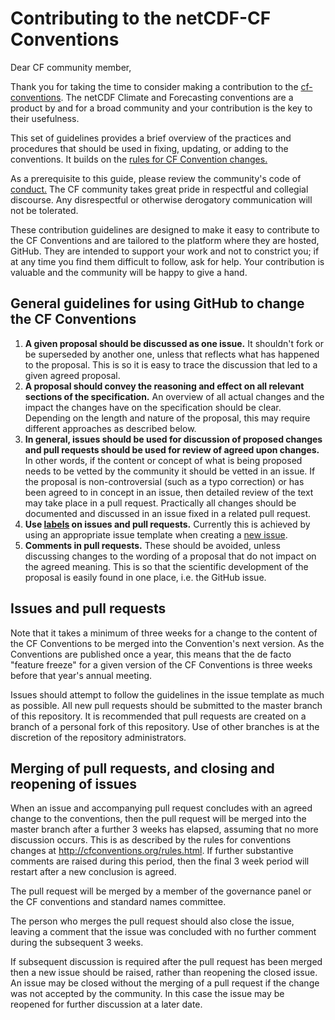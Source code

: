 # Contributing to the netCDF-CF Conventions

Dear CF community member,

Thank you for taking the time to consider making a contribution to the [cf-conventions](http://cfconventions.org/).
The netCDF Climate and Forecasting conventions are a product by and for a broad community and your contribution is the key to their usefulness.

This set of guidelines provides a brief overview of the practices and procedures that should be used in fixing, updating, or adding to the conventions.
It builds on the [rules for CF Convention changes.](http://cfconventions.org/rules.html)

As a prerequisite to this guide, please review the community's code of [conduct.](https://github.com/cf-convention/cf-conventions/blob/master/CODE_OF_CONDUCT.md)
The CF community takes great pride in respectful and collegial discourse. Any disrespectful or otherwise derogatory communication will not be tolerated.

These contribution guidelines are designed to make it easy to contribute to the
CF Conventions and are tailored to the platform where they are hosted, GitHub.
They are intended to support your work and not to constrict you; if at any time
you find them difficult to follow, ask for help.
Your contribution is valuable and the community will be happy to give a hand.

## General guidelines for using GitHub to change the CF Conventions

1. **A given proposal should be discussed as one issue.** It shouldn't fork or be superseded by another one, unless that reflects what has happened to the proposal.
This is so it is easy to trace the discussion that led to a given agreed proposal.
1. **A proposal should convey the reasoning and effect on all relevant sections of the specification.**
An overview of all actual changes and the impact the changes have on the specification should be clear.
Depending on the length and nature of the proposal, this may require different approaches as described below.
1. **In general, issues should be used for discussion of proposed changes and pull requests should be used for review of agreed upon changes.**
In other words, if the content or concept of what is being proposed needs to be vetted by the community it should be vetted in an issue.
If the proposal is non-controversial (such as a typo correction) or has been agreed to in concept in an issue, then detailed review of the text may take place in a pull request.
Practically all changes should be documented and discussed in an issue fixed in a related pull request.
1. **Use [labels](https://github.com/cf-convention/cf-conventions/labels) on issues and pull requests.**
Currently this is achieved by using an appropriate issue template when creating a [new issue](https://github.com/cf-convention/cf-conventions/issues/new/choose).
1. **Comments in pull requests.** These should be avoided, unless discussing changes to the wording of a proposal that do not impact on the agreed meaning. This is so that the scientific development of the proposal is easily found in one place, i.e. the GitHub issue.

## Issues and pull requests
Note that it takes a minimum of three weeks for a change to the content of the CF Conventions to be merged into the Convention's next version.
As the Conventions are published once a year, this means that the de facto "feature freeze" for a given version of the CF Conventions is three weeks before that year's annual meeting.

Issues should attempt to follow the guidelines in the issue template as much as possible.
All new pull requests should be submitted to the master branch of this repository.
It is recommended that pull requests are created on a branch of a personal fork of this repository.
Use of other branches is at the discretion of the repository administrators.

## Merging of pull requests, and closing and reopening of issues

When an issue and accompanying pull request concludes with an agreed change to the conventions, then the pull request will be merged into the master branch after a further 3 weeks has elapsed, assuming that no more discussion occurs. This is as described by the rules for conventions changes at http://cfconventions.org/rules.html. If further substantive comments are raised during this period, then the final 3 week period will restart after a new conclusion is agreed.

The pull request will be merged by a member of the governance panel or the CF conventions and standard names committee.

The person who merges the pull request should also close the issue, leaving a comment that the issue was concluded with no further comment during the subsequent 3 weeks.

If subsequent discussion is required after the pull request has been merged then a new issue should be raised, rather than reopening the closed issue.
An issue may be closed without the merging of a pull request if the change was not accepted by the community. In this case the issue may be reopened for further discussion at a later date.
